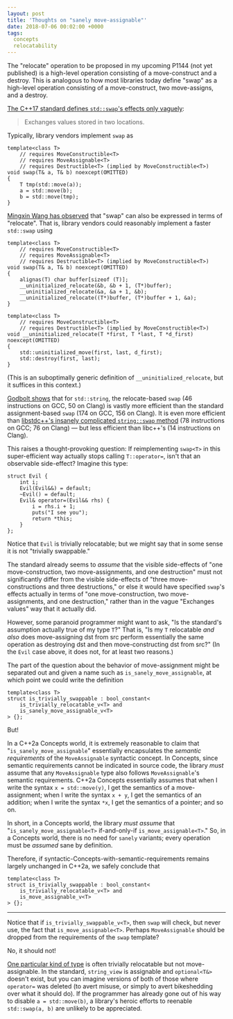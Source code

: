 ```yaml
---
layout: post
title: 'Thoughts on "sanely move-assignable"'
date: 2018-07-06 00:02:00 +0000
tags:
  concepts
  relocatability
---
```


The "relocate" operation to be proposed in my upcoming P1144 (not yet published) is a high-level
operation consisting of a move-construct and a destroy. This is analogous to how most libraries
today define "swap" as a high-level operation consisting of a move-construct, two move-assigns,
and a destroy.

[The C++17 standard defines `std::swap`'s effects only vaguely](http://eel.is/c++draft/utility.swap#3):

> Exchanges values stored in two locations.

Typically, library vendors implement `swap` as

    template<class T>
        // requires MoveConstructible<T>
        // requires MoveAssignable<T>
        // requires Destructible<T> (implied by MoveConstructible<T>)
    void swap(T& a, T& b) noexcept(OMITTED)
    {
        T tmp(std::move(a));
        a = std::move(b);
        b = std::move(tmp);
    }

[Mingxin Wang has observed](https://groups.google.com/a/isocpp.org/d/msg/std-proposals/HGCHVSRwSMk/k7Ir-rmxBgAJ)
that "swap" can also be expressed in terms of "relocate". That is, library vendors could reasonably
implement a faster `std::swap` using

    template<class T>
        // requires MoveConstructible<T>
        // requires MoveAssignable<T>
        // requires Destructible<T> (implied by MoveConstructible<T>)
    void swap(T& a, T& b) noexcept(OMITTED)
    {
        alignas(T) char buffer[sizeof (T)];
        __uninitialized_relocate(&b, &b + 1, (T*)buffer);
        __uninitialized_relocate(&a, &a + 1, &b);
        __uninitialized_relocate((T*)buffer, (T*)buffer + 1, &a);
    }

    template<class T>
        // requires MoveConstructible<T>
        // requires Destructible<T> (implied by MoveConstructible<T>)
    void __uninitialized_relocate(T *first, T *last, T *d_first) noexcept(OMITTED)
    {
        std::uninitialized_move(first, last, d_first);
        std::destroy(first, last);
    }

(This is an suboptimally generic definition of `__uninitialized_relocate`, but it suffices
in this context.)

[Godbolt shows](https://godbolt.org/g/RCQDks) that for `std::string`, the relocate-based
`swap` (46 instructions on GCC, 50 on Clang) is vastly more efficient than the standard assignment-based
`swap` (174 on GCC, 156 on Clang). It is even more efficient than
[libstdc++'s insanely complicated `string::swap` method](https://github.com/gcc-mirror/gcc/blob/3f6823abf8d0ce23804dfbfe32c6250824501ef6/libstdc%2B%2B-v3/include/bits/basic_string.tcc#L56-L128)
(78 instructions on GCC; 76 on Clang) — but less efficient than libc++'s (14 instructions on Clang).

This raises a thought-provoking question: If reimplementing `swap<T>` in this super-efficient way
actually stops calling `T::operator=`, isn't that an observable side-effect? Imagine this type:

    struct Evil {
        int i;
        Evil(Evil&&) = default;
        ~Evil() = default;
        Evil& operator=(Evil&& rhs) {
            i = rhs.i + 1;
            puts("I see you");
            return *this;
        }
    };

Notice that `Evil` is trivially relocatable; but we might say that in some sense
it is not "trivially swappable."

The standard already seems to *assume* that the visible side-effects of
"one move-construction, two move-assignments, and one destruction" must not
significantly differ from the visible side-effects of "three move-constructions
and three destructions," or else it would have specified `swap`'s
effects actually in terms of "one move-construction, two move-assignments,
and one destruction," rather than in the vague "Exchanges values" way that it
actually did.

However, some paranoid programmer might want to ask,
"Is the standard's assumption actually true of my type `T`?"
That is, "Is my `T` relocatable *and also*
does move-assigning dst from src perform essentially the same operation
as destroying dst and then move-constructing dst from src?" (In the `Evil` case
above, it does not, for at least two reasons.)

The part of the question about the behavior of move-assignment might be
separated out and given a name such as `is_sanely_move_assignable`,
at which point we could write the definition

    template<class T>
    struct is_trivially_swappable : bool_constant<
        is_trivially_relocatable_v<T> and
        is_sanely_move_assignable_v<T>
    > {};

But!

In a C++2a Concepts world, it is extremely reasonable to claim that
"`is_sanely_move_assignable`" essentially encapsulates the *semantic requirements*
of the `MoveAssignable` syntactic concept. In Concepts, since
semantic requirements cannot be indicated in source code, the library
*must* assume that any `MoveAssignable` type also
follows `MoveAssignable`'s semantic requirements.
C++2a Concepts essentially assumes that when I write the syntax
`x = std::move(y)`, I get the semantics of a move-assignment;
when I write the syntax `x + y`, I get the semantics of an addition;
when I write the syntax `*x`, I get the semantics of a pointer; and so on.

In short, in a Concepts world, the library *must assume* that
"`is_sanely_move_assignable<T>` if-and-only-if `is_move_assignable<T>`."
So, in a Concepts world, there is no need for `sanely` variants;
every operation must be *assumed* sane by definition.

Therefore, if syntactic-Concepts-with-semantic-requirements
remains largely unchanged in C++2a, we safely conclude that

    template<class T>
    struct is_trivially_swappable : bool_constant<
        is_trivially_relocatable_v<T> and
        is_move_assignable_v<T>
    > {};

----

Notice that if `is_trivially_swappable_v<T>`, then
`swap` will check, but never use, the fact that
`is_move_assignable<T>`. Perhaps `MoveAssignable` should be dropped
from the requirements of the `swap` template?

No, it should not!

[One particular kind of type](https://quuxplusone.github.io/blog/2018/03/27/string-view-is-a-borrow-type/)
is often trivially relocatable but not
move-assignable. In the standard, `string_view` is assignable and
`optional<T&>` doesn't exist, but you can imagine versions of
both of those where `operator=` was deleted (to avert misuse,
or simply to avert bikeshedding over what it should do). If the programmer
has already gone out of his way to disable `a = std::move(b)`,
a library's heroic efforts to reenable `std::swap(a, b)` are
unlikely to be appreciated.
